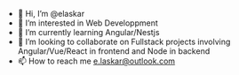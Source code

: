 - 👋 Hi, I’m @elaskar
- 👀 I’m interested in Web Developpment
- 🌱 I’m currently learning Angular/Nestjs
- 💞️ I’m looking to collaborate on Fullstack projects involving Angular/Vue/React in frontend and Node in backend
- 📫 How to reach me e.laskar@outlook.com

<!---
elaskar/elaskar is a ✨ special ✨ repository because its `README.md` (this file) appears on your GitHub profile.
You can click the Preview link to take a look at your changes.
--->
